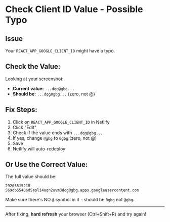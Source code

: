# Check Client ID Value - Possible Typo

## Issue
Your `REACT_APP_GOOGLE_CLIENT_ID` might have a typo.

## Check the Value:

Looking at your screenshot:
- **Current value:** `...dqg@gbg...`
- **Should be:** `...dqg0gbg...` (zero, not @)

## Fix Steps:

1. Click on `REACT_APP_GOOGLE_CLIENT_ID` in Netlify
2. Click "Edit" 
3. Check if the value ends with `...dqg@gbg...` 
4. If yes, change `@gbg` to `0gbg` (zero, not @)
5. Save
6. Netlify will auto-redeploy

## Or Use the Correct Value:

The full value should be:
```
29205515218-569db55486d5apli4uqn2uvm3dqg0gbg.apps.googleusercontent.com
```

Make sure there's NO `@` symbol in it - should be `0gbg` not `@gbg`.

---

After fixing, **hard refresh** your browser (Ctrl+Shift+R) and try again!

